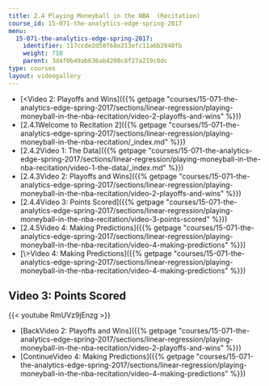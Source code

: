 ```yaml
---
title: 2.4 Playing Moneyball in the NBA  (Recitation)
course_id: 15-071-the-analytics-edge-spring-2017
menu:
  15-071-the-analytics-edge-spring-2017:
    identifier: 117ccde2d58f68e213efc11a6b2848fb
    weight: 710
    parent: 3d4f0b49ab636ab4200c8f27a219c0dc
type: courses
layout: videogallery
---
```

*   [<Video 2: Playoffs and Wins]({{% getpage "courses/15-071-the-analytics-edge-spring-2017/sections/linear-regression/playing-moneyball-in-the-nba-recitation/video-2-playoffs-and-wins" %}})
*   [2.4.1Welcome to Recitation 2]({{% getpage "courses/15-071-the-analytics-edge-spring-2017/sections/linear-regression/playing-moneyball-in-the-nba-recitation/_index.md" %}})
*   [2.4.2Video 1: The Data]({{% getpage "courses/15-071-the-analytics-edge-spring-2017/sections/linear-regression/playing-moneyball-in-the-nba-recitation/video-1-the-data/_index.md" %}})
*   [2.4.3Video 2: Playoffs and Wins]({{% getpage "courses/15-071-the-analytics-edge-spring-2017/sections/linear-regression/playing-moneyball-in-the-nba-recitation/video-2-playoffs-and-wins" %}})
*   [2.4.4Video 3: Points Scored]({{% getpage "courses/15-071-the-analytics-edge-spring-2017/sections/linear-regression/playing-moneyball-in-the-nba-recitation/video-3-points-scored" %}})
*   [2.4.5Video 4: Making Predictions]({{% getpage "courses/15-071-the-analytics-edge-spring-2017/sections/linear-regression/playing-moneyball-in-the-nba-recitation/video-4-making-predictions" %}})
*   [\\>Video 4: Making Predictions]({{% getpage "courses/15-071-the-analytics-edge-spring-2017/sections/linear-regression/playing-moneyball-in-the-nba-recitation/video-4-making-predictions" %}})

Video 3: Points Scored
----------------------

{{< youtube RmUVz9jEnzg >}}

*   [BackVideo 2: Playoffs and Wins]({{% getpage "courses/15-071-the-analytics-edge-spring-2017/sections/linear-regression/playing-moneyball-in-the-nba-recitation/video-2-playoffs-and-wins" %}})
*   [ContinueVideo 4: Making Predictions]({{% getpage "courses/15-071-the-analytics-edge-spring-2017/sections/linear-regression/playing-moneyball-in-the-nba-recitation/video-4-making-predictions" %}})